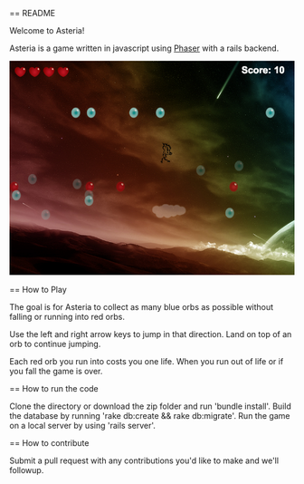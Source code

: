 == README

Welcome to Asteria! 

Asteria is a game written in javascript using [Phaser](http://phaser.io) with a rails backend. 

![Asteria Screenshot](screenshot.png)

== How to Play

The goal is for Asteria to collect as many blue orbs as possible without falling or running into red orbs. 

Use the left and right arrow keys to jump in that direction. Land on top of an orb to continue jumping. 

Each red orb you run into costs you one life. When you run out of life or if you fall the game is over. 

== How to run the code

Clone the directory or download the zip folder and run 'bundle install'. Build the database by running 'rake db:create && rake db:migrate'. Run the game on a local server by using 'rails server'.

== How to contribute

Submit a pull request with any contributions you'd like to make and we'll followup.

